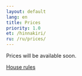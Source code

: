 ```yaml
---
layout: default
lang: en
title: Prices
priority: 1.0
et: /hinnakiri/
ru: /ru/prices/
---
```


Prices will be available soon.

[House rules](/en/rules/)
